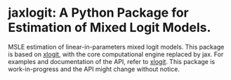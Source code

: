 # jaxlogit: A Python Package for Estimation of Mixed Logit Models.

MSLE estimation of linear-in-parameters mixed logit models. This package is based on [xlogit]([https://github.com/arteagac/xlogit), with the core computational engine replaced by jax.
For examples and documentation of the API, refer to [xlogit](https://github.com/arteagac/xlogit).
This package is work-in-progress and the API might change without notice.